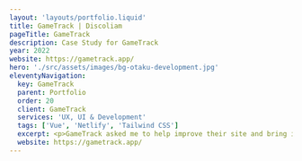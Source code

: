 ```yaml
---
layout: 'layouts/portfolio.liquid'
title: GameTrack | Discoliam
pageTitle: GameTrack
description: Case Study for GameTrack
year: 2022
website: https://gametrack.app/
hero: './src/assets/images/bg-otaku-development.jpg'
eleventyNavigation:
  key: GameTrack
  parent: Portfolio
  order: 20
  client: GameTrack
  services: 'UX, UI & Development'
  tags: ['Vue', 'Netlify', 'Tailwind CSS']
  excerpt: <p>GameTrack asked me to help improve their site and bring in new features and performance updates. After some auditing, we elected to re-develop the site, in the process upgrade them to Vue 3, switch from an old UI library to Tailwind, and give a rock solid foundation for adding new features to compliment the suite of MacOS, iOS & iPadOS applications.</p>
  website: https://gametrack.app/
---
```


